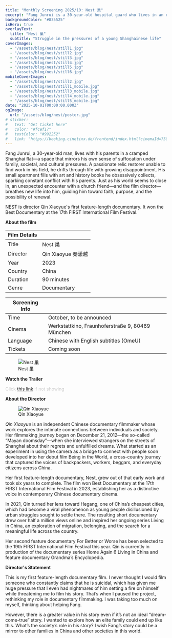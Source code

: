 ```yaml
---
title: "Monthly Screening 2025/10: Nest 巢"
excerpt: "Fang Junrui is a 30-year-old hospital guard who lives in an old tiny flat with his parents in the center of Shanghai. He has been passionate about relic restoration but couldn’t find a related job for years. That has led to his disappointment in life. He routinely buys arts and history books but runs out of space to store them, irritating his parents who own the flat. Things started to change when a friend from the church and the film director came to his life. He felt like that his life was moving again at God’s will."
backgroundColor: "#835525"
isHero: true
overlayText:
  title: "Nest 巢"
  subtitle: "Struggle in the pressures of a young Shanghainese life"
coverImages:
  - "/assets/blog/nest/still1.jpg"
  - "/assets/blog/nest/still2.jpg"
  - "/assets/blog/nest/still3.jpg"
  - "/assets/blog/nest/still4.jpg"
  - "/assets/blog/nest/still5.jpg"
  - "/assets/blog/nest/still6.jpg"
mobileCoverImages:
  - "/assets/blog/nest/still2.jpg"
  - "/assets/blog/nest/still1_mobile.jpg"
  - "/assets/blog/nest/still3_mobile.jpg"
  - "/assets/blog/nest/still4_mobile.jpg"
  - "/assets/blog/nest/still5_mobile.jpg"
date: "2025-10-01T00:00:00.000Z"
ogImage:
  url: "/assets/blog/nest/poster.jpg"
# sticker:
#   text: "Get ticket here"
#   color: "#fcef17"
#   textColor: "#992252"
#   link: "https://booking.cinetixx.de/frontend/index.html?cinemaId=750223040&showId=3291158900&bgswitch=false&resize=false#/show/750223040/3291158900"
---
```


Fang Junrui, a 30-year-old man, lives with his parents in a cramped Shanghai flat—a space that mirrors his own sense of suffocation under family, societal, and cultural pressures. A passionate relic restorer unable to find work in his field, he drifts through life with growing disappointment. His small apartment fills with art and history books he obsessively collects, sparking constant conflict with his parents. Just as his world seems to close in, an unexpected encounter with a church friend—and the film director—breathes new life into him, guiding him toward faith, purpose, and the possibility of renewal.

NEST is director Qin Xiaoyue's first feature-length documentary. It won the Best Documentary at the 17th FIRST International Film Festival.

**About the film**

| Film Details |                    |
| ------------ | ------------------ |
| Title        | Nest 巢            |
| Director     | Qin Xiaoyue 秦潇越 |
| Year         | 2023               |
| Country      | China              |
| Duration     | 90 minutes         |
| Genre        | Documentary        |

| Screening Info |                                                  |
| -------------- | ------------------------------------------------ |
| Time           | October, to be announced                         |
| Cinema         | Werkstattkino, Fraunhoferstraße 9, 80469 München |
| Language       | Chinese with English subtitles (OmeU)            |
| Tickets        | Coming soon                                      |

<figure>
    <img src="/assets/blog/nest/poster.jpg" alt="Nest 巢" />
    <figcaption>Nest 巢</figcaption>
</figure>

**Watch the Trailer**

<span style="color: #cccccc; font-size: 14px;">Click <a href="https://youtu.be/DYwDZu93lRQ?feature=shared" target="_blank" rel="noopener noreferrer" style="text-decoration: underline;">this link</a> if not showing</span>

<div class="youtube-embed" data-video-id="DYwDZu93lRQ" data-title="Snow in Midsummer"></div>

**About the Director**

<figure>
  <img src="/assets/blog/nest/QinXiaoyue.jpeg" alt="Qin Xiaoyue" />
  <figcaption>Qin Xiaoyue</figcaption>
</figure>

_Qin Xiaoyue_ is an independent Chinese documentary filmmaker whose work explores the intimate connections between individuals and society. Her filmmaking journey began on December 21, 2012—the so-called “Mayan doomsday”—when she interviewed strangers on the streets of Shanghai about their regrets and unfulfilled dreams. What started as an experiment in using the camera as a bridge to connect with people soon developed into her debut film Being in the World, a cross-country journey that captured the voices of backpackers, workers, beggars, and everyday citizens across China.

Her first feature-length documentary, Nest, grew out of that early work and took six years to complete. The film won Best Documentary at the 17th FIRST International Film Festival in 2023, establishing her as a distinctive voice in contemporary Chinese documentary cinema.

In 2021, Qin turned her lens toward Hegang, one of China’s cheapest cities, which had become a viral phenomenon as young people disillusioned by urban struggles sought to settle there. The resulting short documentary drew over half a million views online and inspired her ongoing series Living in China, an exploration of migration, belonging, and the search for a meaningful life across the country.

Her second feature documentary For Better or Worse has been selected to the 19th FIRST International Film Festival this year. Qin is currently in production of the documentary series Home Again 6 Living in China and feature documentary Grandma’s Encyclopedia.

**Director's Statement**

This is my first feature-length documentary film. I never thought I would film someone who constantly claims that he is suicidal, which has given me huge pressure that I even had nightmares of him setting a fire on himself while threatening me to film his story. That’s when I paused the project, rethinking my role in documentary filmmaking. I was taking too much on myself, thinking about helping Fang.

However, there is a greater value in his story even if it’s not an ideal “dream-come-true” story. I wanted to explore how an elite family could end up like this. What’s the society’s role in his story? I wish Fang’s story could be a mirror to other families in China and other societies in this world.
​
